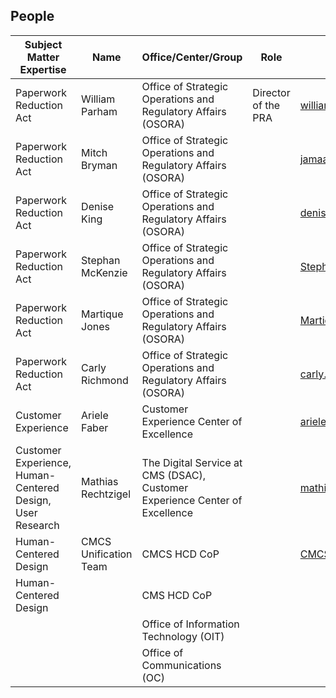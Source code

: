 

## People
| Subject Matter Expertise | Name | Office/Center/Group | Role | Email |
| --- | --- | --- | --- | --- |
| Paperwork Reduction Act | William Parham | Office of Strategic Operations and Regulatory Affairs (OSORA) | Director of the PRA | william.parham@cms.hhs.gov |
| Paperwork Reduction Act | Mitch Bryman | Office of Strategic Operations and Regulatory Affairs (OSORA) |  | jamaa.hill@cms.hhs.gov |
| Paperwork Reduction Act | Denise King | Office of Strategic Operations and Regulatory Affairs (OSORA) |  | denise.king@cms.hhs.gov |
| Paperwork Reduction Act | Stephan McKenzie | Office of Strategic Operations and Regulatory Affairs (OSORA) |  | Stephan.mckenzie@cms.hhs.gov |
| Paperwork Reduction Act | Martique Jones | Office of Strategic Operations and Regulatory Affairs (OSORA) |  | Martique.Jones@cms.hhs.gov |
| Paperwork Reduction Act | Carly Richmond | Office of Strategic Operations and Regulatory Affairs (OSORA) |  | carly.richmond@cms.hhs.gov |
| Customer Experience | Ariele Faber | Customer Experience Center of Excellence |  | ariele.faber@cms.hhs.gov |
| Customer Experience, Human-Centered Design, User Research | Mathias Rechtzigel | The Digital Service at CMS (DSAC), Customer Experience Center of Excellence |  | mathias.rechtzigel@cms.hhs.gov |
| Human-Centered Design | CMCS Unification Team | CMCS HCD CoP |  | CMCS_HCD_Unification_Team@cms.hhs.gov |
| Human-Centered Design |  | CMS HCD CoP |  |  |
|  |  | Office of Information Technology (OIT) |  |  |
|  |  | Office of Communications (OC) |  |  |


